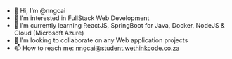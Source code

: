 - 👋 Hi, I’m @nngcai
- 👀 I’m interested in FullStack Web Development
- 🌱 I’m currently learning ReactJS, SpringBoot for Java, Docker, NodeJS & Cloud (Microsoft Azure)
- 💞️ I’m looking to collaborate on any Web application projects
- 📫 How to reach me: nngcai@student.wethinkcode.co.za
